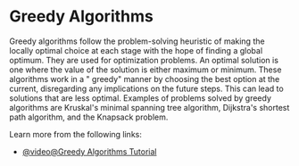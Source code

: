 # Greedy Algorithms

Greedy algorithms follow the problem-solving heuristic of making the locally optimal choice at each stage with the hope of finding a global optimum. They are used for optimization problems. An optimal solution is one where the value of the solution is either maximum or minimum. These algorithms work in a " greedy" manner by choosing the best option at the current, disregarding any implications on the future steps. This can lead to solutions that are less optimal. Examples of problems solved by greedy algorithms are Kruskal's minimal spanning tree algorithm, Dijkstra's shortest path algorithm, and the Knapsack problem.

Learn more from the following links:

- [@video@Greedy Algorithms Tutorial ](https://www.youtube.com/watch?v=bC7o8P_Ste4)
